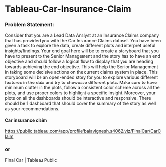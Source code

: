 # Tableau-Car-Insurance-Claim

### Problem Statement:

Consider that you are a Lead Data Analyst at an Insurance Claims company that has provided you with the Car Insurance Claims dataset. You have been given a task to explore the data, create different plots and interpret useful insights/findings. Your end goal here will be to create a storyboard that you have to present to the Senior Management and the story has to have an end objective and should follow a logical flow to display that you are heading towards achieving the end objective. This will help the Senior Management in taking some decisive actions on the current claims system in place. This storyboard will be an open-ended story for you to explore various different features in the data and try to showcase different plots. Make sure to have minimum clutter in the plots, follow a consistent color scheme across all the plots, and use proper colors to highlight a specific insight. Moreover, your plots on all the dashboards should be interactive and responsive. There should be 1 dashboard that should cover the summary of the story as well as your recommendations.
#### Car insurance claim

https://public.tableau.com/app/profile/balavignesh.s4062/viz/FinalCar/CarClaim
### or
Final Car | Tableau Public
